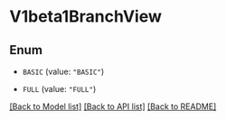 # V1beta1BranchView

## Enum


* `BASIC` (value: `"BASIC"`)

* `FULL` (value: `"FULL"`)


[[Back to Model list]](../README.md#documentation-for-models) [[Back to API list]](../README.md#documentation-for-api-endpoints) [[Back to README]](../README.md)


